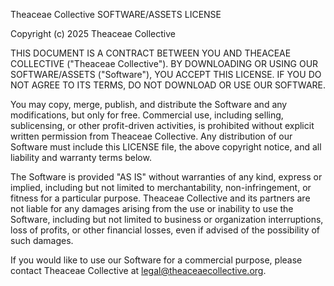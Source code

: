 Theaceae Collective SOFTWARE/ASSETS LICENSE

Copyright (c) 2025 Theaceae Collective

THIS DOCUMENT IS A CONTRACT BETWEEN YOU AND THEACEAE COLLECTIVE ("Theaceae Collective"). BY DOWNLOADING OR USING OUR SOFTWARE/ASSETS ("Software"), YOU ACCEPT THIS LICENSE. IF YOU DO NOT AGREE TO ITS TERMS, DO NOT DOWNLOAD OR USE OUR SOFTWARE.

You may copy, merge, publish, and distribute the Software and any modifications, but only for free. Commercial use, including selling, sublicensing, or other profit-driven activities, is prohibited without explicit written permission from Theaceae Collective. Any distribution of our Software must include this LICENSE file, the above copyright notice, and all liability and warranty terms below.

The Software is provided "AS IS" without warranties of any kind, express or implied, including but not limited to merchantability, non-infringement, or fitness for a particular purpose. Theaceae Collective and its partners are not liable for any damages arising from the use or inability to use the Software, including but not limited to business or organization interruptions, loss of profits, or other financial losses, even if advised of the possibility of such damages.

If you would like to use our Software for a commercial purpose, please contact Theaceae Collective at <legal@theaceaecollective.org>.
